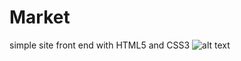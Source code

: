 # Market
simple site front end with HTML5 and CSS3
![alt text](https://user-images.githubusercontent.com/23188047/101046172-7edaeb00-3589-11eb-86de-e8f5c13d968f.gif)

